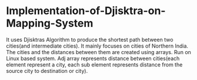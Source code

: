 # Implementation-of-Djisktra-on-Mapping-System
It uses Djisktras Algorithm to produce the shortest path between two cities(and intermediate cities). It mainly focuses on cities of Northern India. The cities and the distances between them are created using arrays.
Run on Linux based system. 
Adj array represents distance between cities(each element represent a city, each sub element represents distance from the source city to destination or city).
